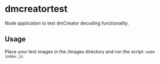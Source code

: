 # dmcreatortest
Node application to test dmCreator decoding functionality.

## Usage
Place your test images in the /images directory and run the script: ```node index.js```
